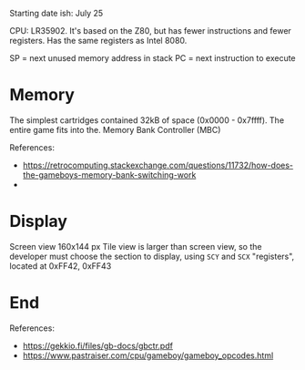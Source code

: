 Starting date ish: July 25

CPU: LR35902. It's based on the Z80, but has fewer instructions and fewer registers.
Has the same registers as Intel 8080.

SP = next unused memory address in stack
PC = next instruction to execute


# Memory
The simplest cartridges contained 32kB of space (0x0000 - 0x7ffff). The entire
game fits into the. 
Memory Bank Controller (MBC)

References:
- https://retrocomputing.stackexchange.com/questions/11732/how-does-the-gameboys-memory-bank-switching-work
- 

# Display
Screen view 160x144 px
Tile view is larger than screen view, so the developer must choose the section to display, using `SCY` and `SCX` "registers", located at 0xFF42, 0xFF43


# End
References: 
- https://gekkio.fi/files/gb-docs/gbctr.pdf
- https://www.pastraiser.com/cpu/gameboy/gameboy_opcodes.html

